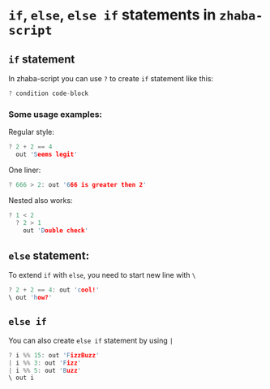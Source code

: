 # `if`, `else`, `else if` statements in `zhaba-script`

## `if` statement
In zhaba-script you can use `?` to create `if` statement like this:

```c
? condition code-block
```
### Some usage examples:
Regular style:
```c
? 2 + 2 == 4
  out 'Seems legit'
```
One liner:
```c
? 666 > 2: out '666 is greater then 2'
```
Nested also works:
```c
? 1 < 2
  ? 2 > 1
    out 'Double check'
```
## `else` statement:
To extend `if` with `else`, you need to start new line with `\`
```c
? 2 + 2 == 4: out 'cool!'
\ out 'how?'
```
## `else if ` 
You can also create `else if` statement by using `|`
```c
? i %% 15: out 'FizzBuzz'
| i %% 3: out 'Fizz'
| i %% 5: out 'Buzz'
\ out i
```